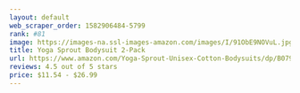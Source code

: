 ```yaml
---
layout: default 
﻿web_scraper_order: 1582906484-5799
rank: #81
image: https://images-na.ssl-images-amazon.com/images/I/91ObE9NOVuL.jpg
title: Yoga Sprout Bodysuit 2-Pack
url: https://www.amazon.com/Yoga-Sprout-Unisex-Cotton-Bodysuits/dp/B079Y9BLJC/ref=zg_mw_fashion_81?_encoding=UTF8&psc=1&refRID=AZBY6YMEBY865ZWC08K7
reviews: 4.5 out of 5 stars
price: $11.54 - $26.99
---
```

